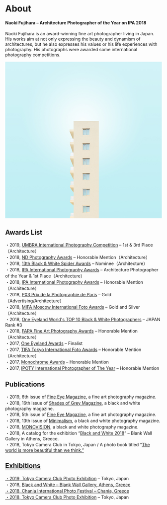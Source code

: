 # About

####  Naoki Fujihara – Architecture Photographer of the Year on IPA 2018

Naoki Fujihara is an award-winning fine art photographer living in Japan. His works aim at not only expressing the beauty and dynamism of architectures, but he also expresses his values or his life experiences with photography. His photographs were awarded some international photography competitions.

![画像](imgs/Color_01.jpg)


## Awards List

<div>
・2019, <a href="https://www.umbrawards.com/professional?lightbox=dataItem-keokuvng2">UMBRA International Photography Competition</a> &#8211; 1st &amp; 3rd Place（Architecture）
</div>
<div>
・2018, <a href="https://ndawards.net/winners-gallery/nd-awards-2018/non-professional/buildings/hm/8424">ND Photography Awards</a> – Honorable Mention（Architecture）
</div>
<div>
・2018, <a href="https://www.thespiderawards.com/gallery/13th/professional/architectural/winners/199486">13th Black &amp; White Spider Awards</a> &#8211; Nominee（Architecture）
</div>
<div>
・2018, <a href="https://www.photoawards.com/winner/zoom.php?eid=8-158888-18">IPA International Photography Awards</a> &#8211; Architecture Photographer of the Year &amp; 1st Place（Architecture）
</div>
<div>
・2018, <a href="https://www.photoawards.com/winner/zoom.php?eid=8-156541-18">IPA International Photography Awards</a> &#8211; Honorable Mention（Architecture）
</div>
<div>
・2018, <a href="https://px3.fr/winners/px3/2018/9438/">PX3 Prix de la Photographie de Paris</a> &#8211; Gold（Advertising/Architecture）
</div>
<div>
・2018, <a href="https://www.moscowfotoawards.com/winners/moscow/2018/4053/">MIFA Moscow International Foto Awards</a> &#8211; Gold and Silver（Architecture）
</div>
<div>
・2018, <a href="https://oneeyeland.com/japan-top10-black-and-white-photographers-2018">One Eyeland World's TOP 10 Black &amp; White Photographers</a> &#8211; JAPAN Rank #3
</div>
<div>
・2018, <a href="https://fineartphotoawards.com/winners-gallery/fapa-2017-2018/amateur/architecture/hm/6648">FAPA Fine Art Photography Awards</a> &#8211; Honorable Mention（Architecture）
</div>
<div>
・2017, <a href="https://oneeyeland.com/awards/award_images.php?award_id=3689&amp;cat=architecture&amp;year=2017">One Eyeland Awards</a> &#8211; Finalist
</div>
<div>
・2017, <a href="https://www.tokyofotoawards.jp/winners/hm/2017/23-9884-18/">TIFA Tokyo International Foto Awards</a> &#8211; Honorable Mention（Architecture）
</div>
<div>
・2017, <a href="https://monoawards.com/winners-gallery/monochrome-awards-2017/amateur/architecture/hm/6452"> Monochrome Awards</a> &#8211; Honorable Mention
</div>
<div>
・2017, <a href="https://iphotographeroftheyear.com/winners-gallery/ipoty-2017/amateur/bridges/show/hm/2773"> IPOTY International Photographer of The Year</a> &#8211; Honorable Mention
</div>


## Publications

<div>
・2019, 6th issue of <a href="http://fineeyemagazine.weebly.com/issues/issue-01-2019">Fine Eye Magazine</a>, a fine art photography magazine.
</div>
<div>
・2018, 16th issue of <a href="https://shadesofgreymagazine.com/product/shades-of-grey-magazine-n16/">Shades of Grey Magazine</a>, a black and white photography magazine.
</div>
<div>
・2018, 5th issue of <a href="https://issuu.com/eye-photomagazine/docs/fem__issue__05__2018__issuu/138">Fine Eye Magazine</a>, a fine art photography magazine.
</div>
<div>
・2018, 13th issue of <a href="https://minimalismmag.com/2018/10/10/bw-minimalism-magazine-13/">Minimalism</a>, a black and white photography magazine.
</div>
<div>
<div>
・2018, <a href="http://monovisions.com/naoki-fujihara-interview-with-architecture-photographer/">MONOVISION</a>, a black and white photography magazine.
</div>
<div>
・2018, A catalog for the exhibition “<a href="http://www.blurb.com/b/8730949-black-white">Black and White 2018</a>” &#8211; Blank Wall Gallery in Athens, Greece.
</div>
<div>
・2018, Tokyo Camera Club in Tokyo, Japan / A photo book titled &#8220;<a href="https://natgeo.nikkeibp.co.jp/atcl/product/18/041300006/">The world is more beautiful than we think.&#8221;
</div>





## Exhibitions

<div>
・2019, <a href="https://tokyocameraclub.com/special/exhibition_2019/">Tokyo Camera Club Photo Exhibition</a> &#8211; Tokyo, Japan
</div>
<div>
・2018, <a href="http://www.blankwallgallery.com/exhibition-black-white-2019/#jp-carousel-8889">Black and White &#8211; Blank Wall Gallery, Athens, Greece
</div>
<div>
・2018, <a href="http://www.cipfestival.com/3-naoki-fujihara/">Chania International Photo Festival &#8211; Chania, Greece
</div>
<div>
・2018, <a href="https://tokyocameraclub.com/special/exhibition_2018/">Tokyo Camera Club Photo Exhibition</a> &#8211; Tokyo, Japan
</div>
